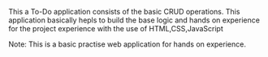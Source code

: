 This a To-Do application consists of the basic CRUD operations.
This application basically hepls to build the base logic and hands on experience for the project experience with the use of HTML,CSS,JavaScript

Note: This is a basic practise web application for hands on experience.
